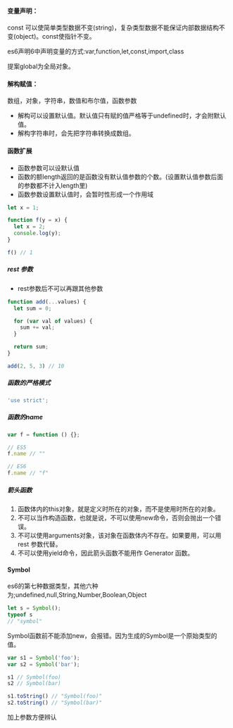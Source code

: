#### 变量声明：
const 可以使简单类型数据不变(string)，复杂类型数据不能保证内部数据结构不变(object)。const使指针不变。

es6声明6中声明变量的方式:var,function,let,const,import,class

提案global为全局对象。

#### 解构赋值：
数组，对象，字符串，数值和布尔值，函数参数

* 解构可以设置默认值。默认值只有赋的值严格等于undefined时，才会附默认值。
* 解构字符串时，会先把字符串转换成数组。
#### 函数扩展
* 函数参数可以设默认值
* 函数的额length返回的是函数没有默认值参数的个数。(设置默认值参数后面的参数都不计入length里)
* 函数参数设置默认值时，会暂时性形成一个作用域
```javascript
let x = 1;

function f(y = x) {
  let x = 2;
  console.log(y);
}

f() // 1
```
##### rest 参数
* rest参数后不可以再跟其他参数
```javascript
function add(...values) {
  let sum = 0;

  for (var val of values) {
    sum += val;
  }

  return sum;
}

add(2, 5, 3) // 10
```
##### 函数的严格模式
```javascript
'use strict';
```
##### 函数的name
```javascript
var f = function () {};

// ES5
f.name // ""

// ES6
f.name // "f"
```
##### 箭头函数
1. 函数体内的this对象，就是定义时所在的对象，而不是使用时所在的对象。
2. 不可以当作构造函数，也就是说，不可以使用new命令，否则会抛出一个错误。
3. 不可以使用arguments对象，该对象在函数体内不存在。如果要用，可以用 rest 参数代替。
4. 不可以使用yield命令，因此箭头函数不能用作 Generator 函数。


#### Symbol
es6的第七种数据类型，其他六种为;undefined,null,String,Number,Boolean,Object
```javascript
let s = Symbol();  
typeof s 
// "symbol"
```
Symbol函数前不能添加new，会报错。因为生成的Symbol是一个原始类型的值。
```javascript
var s1 = Symbol('foo');
var s2 = Symbol('bar');

s1 // Symbol(foo)
s2 // Symbol(bar)

s1.toString() // "Symbol(foo)"
s2.toString() // "Symbol(bar)"
```
加上参数方便辨认